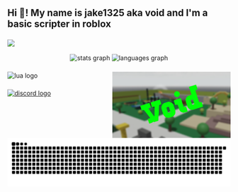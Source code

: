 <h2 align="left">Hi 👋! My name is jake1325 aka void and I'm a basic scripter in roblox</h2>

###
![](https://komarev.com/ghpvc/?username=jake1325&style=for-the-badge)


<div align="center">
  <img src="https://github-readme-stats.vercel.app/api?username=jake1325&hide_title=false&hide_rank=false&show_icons=true&include_all_commits=true&count_private=true&disable_animations=false&theme=dracula&locale=en&hide_border=false" height="150" alt="stats graph"  />
  <img src="https://github-readme-stats.vercel.app/api/top-langs?username=jake1325&locale=en&hide_title=false&layout=compact&card_width=320&langs_count=5&theme=dracula&hide_border=false" height="150" alt="languages graph"  />
</div>

###

<img align="right" height="150" src="https://raw.githubusercontent.com/jake1325/jake1325/refs/heads/main/output/void_1.png"  />

###

<div align="left">
  <img src="https://cdn.jsdelivr.net/gh/devicons/devicon/icons/lua/lua-original.svg" height="30" alt="lua logo"  />
</div>

###

<div align="left">
  <a href="https://discordapp.com/users/1235109479595380770" target="_blank">
    <img src="https://img.shields.io/static/v1?message=Discord&logo=discord&label=&color=7289DA&logoColor=white&labelColor=&style=for-the-badge" height="35" alt="discord logo"  />
  </a>
</div>

###

<br clear="both">

<img src="https://raw.githubusercontent.com/jake1325/jake1325/refs/heads/main/output/snake.svg" alt="Snake animation" />

###
